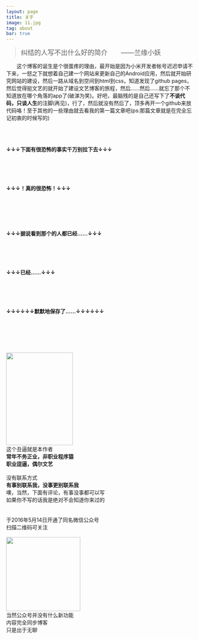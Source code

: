 ```yaml
---
layout: page
title: 关于
image: 11.jpg
tag: about
bar: true
---
```

><font size="4">纠结的人写不出什么好的简介　　——兰缘小妖</font>

　　这个博客的诞生是个很蛋疼的理由，最开始是因为小米开发者帐号迟迟申请不下来，一怒之下就想着自己建一个网站来更新自己的Android应用，然后就开始研究网站的建设，然后一路从域名到空间到html到css，知道发现了github pages，然后觉得挺文艺的就开始了建设文艺博客的旅程，然后……然后……就忘了那个不知道放在哪个角落的app了(破涕为笑)。好吧，最脑残的是自己还写下了**不谈代码，只谈人生**的注脚(再见)，行了，然后就没有然后了，顶多再开一个github来放代码咯！至于其他的一些理由就去看我的第一篇文章吧(ps:那篇文章就是在完全忘记初衷的时候写的)
<div><br>
<br>
<br>
    <b>↓↓↓下面有很恐怖的事实千万别拉下去↓↓↓</b>
<br>
<br>
<br>
<br>
<br>
<br>
    <b>↓↓↓！真的很恐怖！↓↓↓</b>
<br>
<br>
<br>
<br>
<br>
<br>
<br>
    <b>↓↓↓据说看到那个的人都已经……↓↓↓</b>
<br>
<br>
<br>
<br>
<br>
<br>
    <b>↓↓↓已经……↓↓↓</b>
<br>
<br>
<br>
<br>
<br>
<br>
    <b>↓↓↓↓↓↓默默地保存了……↓↓↓↓↓↓</b>
<br>
<br>
<br>
<br>
<br>
<br>
<br></div>
<div class="about_me"><img src="{{ site.baseurl }}/content/images/12.jpg" height="250" width="180"></div>
<div class="about_me">
    这个丑逼就是本作者<br/><b>常年不务正业，非职业程序猿</b><br/><b>职业逗逼，偶尔文艺</b><br/><br/>没有联系方式<br/><b>有事别联系我，没事更别联系我</b><br/>噢，当然，下面有评论，有事没事都可以写<br/>如果你不写的话我是绝对不会知道你来过的<br><br><br>于2016年5月14日开通了同名微信公众号<br>扫描二维码可关注<br><br>
    <img src="{{ site.baseurl }}/assets/images/weixin.jpg" height="200" width="200"><br>当然公众号并没有什么新功能<br>内容完全同步博客<br>只是出于无聊
</div>